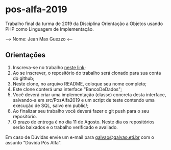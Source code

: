 # pos-alfa-2019

Trabalho final da turma de 2019 da Disciplina Orientação a Objetos usando PHP como Linguagem de Implementação.

--> Nome: Jean Max Guezzo <--

## Orientações

1. Inscreva-se no trabalho [neste link](https://classroom.github.com/a/M4OzaYm2);
2. Ao se inscrever, o repositório do trabalho será clonado para sua conta do github;
3. Neste clone, no arquivo README, coloque seu nome completo;
4. Este clone conterá uma interface "BancoDeDados";
5. Você deverá criar uma implementação (classe) concreta desta interface, salvando-a em src/PosAlfa2019 e um script de teste contendo uma execução de SQL, salvo em public/;
6. Ao finalizar seu trabalho você deverá fazer o git push para o seu repositório.
7. O prazo de entrega é no dia 11 de Agosto. Neste dia os repositórios serão baixados e o trabalho verificado e avaliado.

Em caso de Dúvidas envie um e-mail para galvao@galvao.eti.br com o assunto "Dúvida Pós Alfa".
